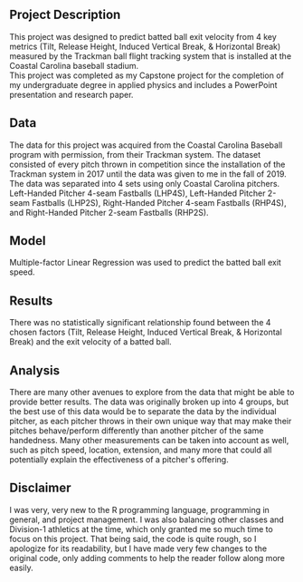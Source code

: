 ## Project Description <br>
This project was designed to predict batted ball exit velocity from 4 key metrics (Tilt, Release Height, Induced Vertical Break, & Horizontal Break) measured by the Trackman ball flight tracking system that is installed at the Coastal Carolina baseball stadium. <br>
This project was completed as my Capstone project for the completion of my undergraduate degree in applied physics and includes a PowerPoint presentation and research paper. <br>

## Data <br>
The data for this project was acquired from the Coastal Carolina Baseball program with permission, from their Trackman system. The dataset consisted of every pitch thrown in competition since the installation of the Trackman system in 2017 until the data was given to me in the fall of 2019. <br>
The data was separated into 4 sets using only Coastal Carolina pitchers. Left-Handed Pitcher 4-seam Fastballs (LHP4S), Left-Handed Pitcher 2-seam Fastballs (LHP2S), Right-Handed Pitcher 4-seam Fastballs (RHP4S), and Right-Handed Pitcher 2-seam Fastballs (RHP2S).

## Model <br>
Multiple-factor Linear Regression was used to predict the batted ball exit speed.

## Results <br>
There was no statistically significant relationship found between the 4 chosen factors (Tilt, Release Height, Induced Vertical Break, & Horizontal Break) and the exit velocity of a batted ball. 

## Analysis <br>
There are many other avenues to explore from the data that might be able to provide better results. The data was originally broken up into 4 groups, but the best use of this data would be to separate the data by the individual pitcher, as each pitcher throws in their own unique way that may make their pitches behave/perform differently than another pitcher of the same handedness. Many other measurements can be taken into account as well, such as pitch speed, location, extension, and many more that could all potentially explain the effectiveness of a pitcher's offering.  

## Disclaimer <br>
I was very, very new to the R programming language, programming in general, and project management. I was also balancing other classes and Division-1 athletics at the time, which only granted me so much time to focus on this project. That being said, the code is quite rough, so I apologize for its readability, but I have made very few changes to the original code, only adding comments to help the reader follow along more easily. <br>
